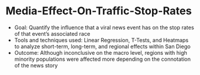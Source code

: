# Media-Effect-On-Traffic-Stop-Rates

- Goal: Quantify the influence that a viral news event has on the stop rates of that event’s associated race
- Tools and techniques used: Linear Regression, T-Tests, and Heatmaps to analyze short-term, long-term, and regional effects within San Diego
- Outcome: Although inconclusive on the macro level, regions with high minority populations were affected more depending on the connotation of the news story
